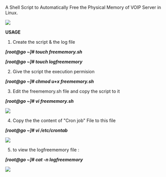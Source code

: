A Shell Script to Automatically Free the Physical Memory of VOIP Server in Linux.

![](IMAGES/memory.PNG)

**USAGE**

1) Create the script & the log file

***[root@go ~]# touch freememory.sh***

***[root@go ~]# touch logfreememory***

2) Give the script the execution permision

***[root@go ~]# chmod u+x freememory.sh***

3) Edit the freememory.sh file and copy the script to it 

***[root@go ~]# vi freememory.sh***


![](IMAGES/script1.PNG)

4) Copy the the content of "Cron job" File to  this file 

***[root@go ~]# vi /etc/crontab***


![](IMAGES/crontab.PNG)

5) to view the logfreememory file :

***[root@go ~]# cat -n logfreememory***

![](IMAGES/logfile.PNG)

